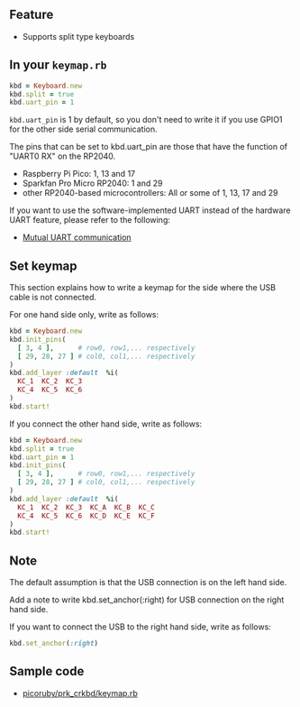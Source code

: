 ## Feature
- Supports split type keyboards

## In your `keymap.rb`

```ruby
kbd = Keyboard.new
kbd.split = true
kbd.uart_pin = 1
```

`kbd.uart_pin` is 1 by default, so you don't need to write it if you use GPIO1 for the other side serial communication.

The pins that can be set to kbd.uart_pin are those that have the function of "UART0 RX" on the RP2040.

- Raspberry Pi Pico: 1, 13 and 17
- Sparkfan Pro Micro RP2040: 1 and 29
- other RP2040-based microcontrollers: All or some of 1, 13, 17 and 29 

If you want to use the software-implemented UART instead of the hardware UART feature, please refer to the following:

- [Mutual UART communication](Mutual-UART-communication)

## Set keymap

This section explains how to write a keymap for the side where the USB cable is not connected.

For one hand side only, write as follows:

```ruby
kbd = Keyboard.new
kbd.init_pins(
  [ 3, 4 ],      # row0, row1,... respectively
  [ 29, 28, 27 ] # col0, col1,... respectively
)
kbd.add_layer :default  %i(
  KC_1  KC_2  KC_3 
  KC_4  KC_5  KC_6  
)
kbd.start!
```

If you connect the other hand side, write as follows:

```ruby
kbd = Keyboard.new
kbd.split = true
kbd.uart_pin = 1
kbd.init_pins(
  [ 3, 4 ],      # row0, row1,... respectively
  [ 29, 28, 27 ] # col0, col1,... respectively
)
kbd.add_layer :default  %i(
  KC_1  KC_2  KC_3  KC_A  KC_B  KC_C 
  KC_4  KC_5  KC_6  KC_D  KC_E  KC_F 
)
kbd.start!
```

## Note

The default assumption is that the USB connection is on the left hand side.

Add a note to write kbd.set_anchor(:right) for USB connection on the right hand side.

If you want to connect the USB to the right hand side, write as follows:

```ruby
kbd.set_anchor(:right)
```

## Sample code

- [picoruby/prk_crkbd/keymap.rb](https://github.com/picoruby/prk_crkbd/blob/main/keymap.rb)

